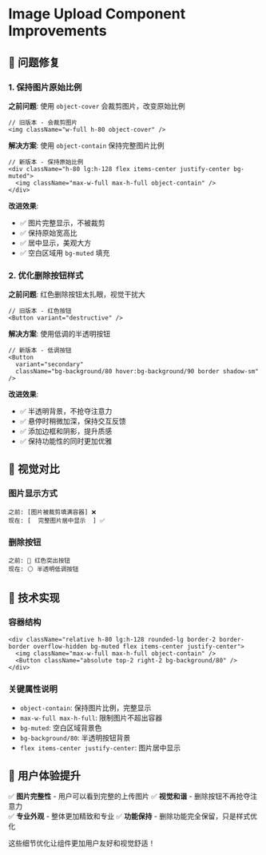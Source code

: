 # Image Upload Component Improvements

## 🔧 问题修复

### 1. 保持图片原始比例
**之前问题**: 使用 `object-cover` 会裁剪图片，改变原始比例
```tsx
// 旧版本 - 会裁剪图片
<img className="w-full h-80 object-cover" />
```

**解决方案**: 使用 `object-contain` 保持完整图片比例
```tsx
// 新版本 - 保持原始比例
<div className="h-80 lg:h-128 flex items-center justify-center bg-muted">
  <img className="max-w-full max-h-full object-contain" />
</div>
```

**改进效果**:
- ✅ 图片完整显示，不被裁剪
- ✅ 保持原始宽高比
- ✅ 居中显示，美观大方
- ✅ 空白区域用 `bg-muted` 填充

### 2. 优化删除按钮样式
**之前问题**: 红色删除按钮太扎眼，视觉干扰大
```tsx
// 旧版本 - 红色按钮
<Button variant="destructive" />
```

**解决方案**: 使用低调的半透明按钮
```tsx
// 新版本 - 低调按钮
<Button 
  variant="secondary"
  className="bg-background/80 hover:bg-background/90 border shadow-sm"
/>
```

**改进效果**:
- ✅ 半透明背景，不抢夺注意力
- ✅ 悬停时稍微加深，保持交互反馈
- ✅ 添加边框和阴影，提升质感
- ✅ 保持功能性的同时更加优雅

## 🎨 视觉对比

### 图片显示方式
```
之前: [图片被裁剪填满容器] ❌
现在: [  完整图片居中显示  ] ✅
```

### 删除按钮
```
之前: 🔴 红色突出按钮
现在: ⚪ 半透明低调按钮
```

## 📱 技术实现

### 容器结构
```tsx
<div className="relative h-80 lg:h-128 rounded-lg border-2 border-border overflow-hidden bg-muted flex items-center justify-center">
  <img className="max-w-full max-h-full object-contain" />
  <Button className="absolute top-2 right-2 bg-background/80" />
</div>
```

### 关键属性说明
- `object-contain`: 保持图片比例，完整显示
- `max-w-full max-h-full`: 限制图片不超出容器
- `bg-muted`: 空白区域背景色
- `bg-background/80`: 半透明按钮背景
- `flex items-center justify-center`: 图片居中显示

## 🚀 用户体验提升

✅ **图片完整性** - 用户可以看到完整的上传图片
✅ **视觉和谐** - 删除按钮不再抢夺注意力  
✅ **专业外观** - 整体更加精致和专业
✅ **功能保持** - 删除功能完全保留，只是样式优化

这些细节优化让组件更加用户友好和视觉舒适！
